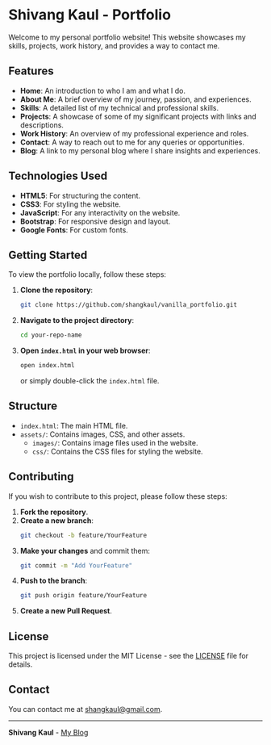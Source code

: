 
# Shivang Kaul - Portfolio

Welcome to my personal portfolio website! This website showcases my skills, projects, work history, and provides a way to contact me.

## Features

- **Home**: An introduction to who I am and what I do.
- **About Me**: A brief overview of my journey, passion, and experiences.
- **Skills**: A detailed list of my technical and professional skills.
- **Projects**: A showcase of some of my significant projects with links and descriptions.
- **Work History**: An overview of my professional experience and roles.
- **Contact**: A way to reach out to me for any queries or opportunities.
- **Blog**: A link to my personal blog where I share insights and experiences.

## Technologies Used

- **HTML5**: For structuring the content.
- **CSS3**: For styling the website.
- **JavaScript**: For any interactivity on the website.
- **Bootstrap**: For responsive design and layout.
- **Google Fonts**: For custom fonts.

## Getting Started

To view the portfolio locally, follow these steps:

1. **Clone the repository**:
   ```sh
   git clone https://github.com/shangkaul/vanilla_portfolio.git
   ```

2. **Navigate to the project directory**:
   ```sh
   cd your-repo-name
   ```

3. **Open `index.html` in your web browser**:
   ```sh
   open index.html
   ```
   or simply double-click the `index.html` file.

## Structure

- `index.html`: The main HTML file.
- `assets/`: Contains images, CSS, and other assets.
  - `images/`: Contains image files used in the website.
  - `css/`: Contains the CSS files for styling the website.

## Contributing

If you wish to contribute to this project, please follow these steps:

1. **Fork the repository**.
2. **Create a new branch**:
   ```sh
   git checkout -b feature/YourFeature
   ```
3. **Make your changes** and commit them:
   ```sh
   git commit -m "Add YourFeature"
   ```
4. **Push to the branch**:
   ```sh
   git push origin feature/YourFeature
   ```
5. **Create a new Pull Request**.

## License

This project is licensed under the MIT License - see the [LICENSE](LICENSE) file for details.

## Contact

You can contact me at [shangkaul@gmail.com](mailto:shangkaul@gmail.com).

---

**Shivang Kaul** - [My Blog](https://blogs.shangkaul.in/)